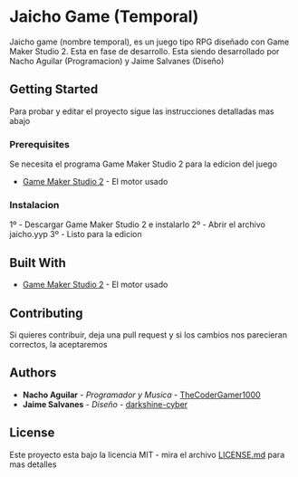 # Jaicho Game (Temporal)

Jaicho game (nombre temporal), es un juego tipo RPG diseñado con Game Maker Studio 2. Esta en fase de desarrollo. Esta siendo desarrollado por Nacho Aguilar (Programacion) y Jaime Salvanes (Diseño)

## Getting Started

Para probar y editar el proyecto sigue las instrucciones detalladas mas abajo

### Prerequisites

 Se necesita el programa Game Maker Studio 2 para la edicion del juego
* [Game Maker Studio 2](https://www.yoyogames.com/gamemaker) - El motor usado

### Instalacion

1º - Descargar Game Maker Studio 2 e instalarlo
2º - Abrir el archivo jaicho.yyp
3º - Listo para la edicion


## Built With

* [Game Maker Studio 2](https://www.yoyogames.com/gamemaker) - El motor usado

## Contributing

Si quieres contribuir, deja una pull request y si los cambios nos parecieran correctos, la aceptaremos

## Authors

* **Nacho Aguilar** - *Programador y Musica* - [TheCoderGamer1000](https://github.com/TheCoderGamer1000)
* **Jaime Salvanes** - *Diseño* - [darkshine-cyber](https://github.com/darkshine-cyber)

## License

Este proyecto esta bajo la licencia MIT - mira el archivo [LICENSE.md](LICENSE.md) para mas detalles
